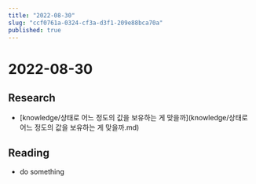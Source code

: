 ```yaml
---
title: "2022-08-30"
slug: "ccf0761a-0324-cf3a-d3f1-209e88bca70a"
published: true
---
```


# 2022-08-30

## Research

- [knowledge/상태로 어느 정도의 값을 보유하는 게 맞을까](knowledge/상태로 어느 정도의 값을 보유하는 게 맞을까.md)

## Reading

- do something